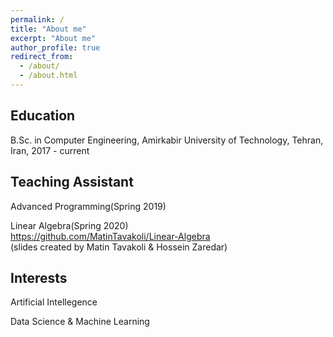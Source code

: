 ```yaml
---
permalink: /
title: "About me"
excerpt: "About me"
author_profile: true
redirect_from: 
  - /about/
  - /about.html
---
```

Education
------
B.Sc. in Computer Engineering, Amirkabir University of Technology, Tehran, Iran, 2017 - current

Teaching Assistant
------
Advanced Programming(Spring 2019) <br>

Linear Algebra(Spring 2020) <br>
https://github.com/MatinTavakoli/Linear-Algebra <br>
(slides created by Matin Tavakoli & Hossein Zaredar)

Interests
------
Artificial Intellegence <br>

Data Science & Machine Learning
